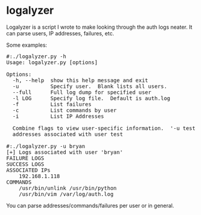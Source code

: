 logalyzer
=========

Logalyzer is a script I wrote to make looking through the auth logs neater.  It can parse users, IP addresses, failures, etc.

Some examples:

<pre>
#:./logalyzer.py -h 
Usage: logalyzer.py [options]

Options:
  -h, --help  show this help message and exit
  -u          Specify user.  Blank lists all users.
  --full      Full log dump for specified user
  -l LOG      Specify log file.  Default is auth.log
  -f          List failures
  -c          List commands by user
  -i          List IP Addresses

  Combine flags to view user-specific information.  '-u test -i' lists IP
  addresses associated with user test

#:./logalyzer.py -u bryan
[+] Logs associated with user 'bryan'
FAILURE LOGS
SUCCESS LOGS
ASSOCIATED IPs
	192.168.1.118
COMMANDS
	/usr/bin/unlink /usr/bin/python
	/usr/bin/vim /var/log/auth.log
</pre>

You can parse addresses/commands/failures per user or in general.  
